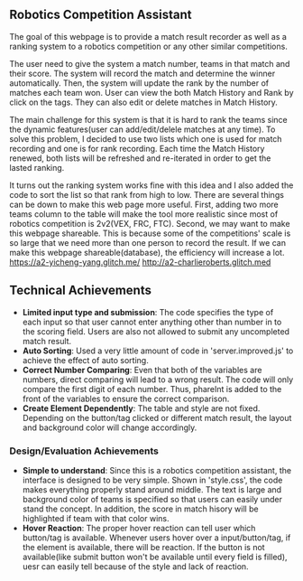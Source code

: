 ## Robotics Competition Assistant
The goal of this webpage is to provide a match result recorder as well as a ranking system to a robotics competition or any other similar competitions.

The user need to give the system a match number, teams in that match and their score. The system will record the match and determine the winner automatically. Then, the system will update the rank by the number of matches each team won. User can view the both Match History and Rank by click on the tags. They can also edit or delete matches in Match History.

The main challenge for this system is that it is hard to rank the teams since the dynamic features(user can add/edit/delele matches at any time). To solve this problem, I decided to use two lists which one is used for match recording and one is for rank recording. Each time the Match History renewed, both lists will be refreshed and re-iterated in order to get the lasted ranking. 

It turns out the ranking system works fine with this idea and I also added the code to sort the list so that rank from high to low. There are several things can be down to make this web page more useful. First, adding two more teams column to the table will make the tool more realistic since most of robotics competition is 2v2(VEX, FRC, FTC). Second, we may want to make this webpage shareable. This is because some of the competitions' scale is so large that we need more than one person to record the result. If we can make this webpage shareable(database), the efficiency will increase a lot.  
https://a2-yicheng-yang.glitch.me/
http://a2-charlieroberts.glitch.med 

## Technical Achievements
- **Limited input type and submission**:  The code specifies the type of each input so that user cannot enter anything other than number in to the scoring field. Users are also not allowed to submit any uncompleted match result.
- **Auto Sorting**: Used a very little amount of code in 'server.improved.js' to achieve the effect of auto sorting.
- **Correct Number Comparing**: Even that both of the variables are numbers, direct comparing will lead to a wrong result. The code will only compare the first digit of each number. Thus, phareInt is added to the front of the variables to ensure the correct comparison.
- **Create Element Dependently**: The table and style are not fixed. Depending on the button/tag clicked or different match result, the layout and background color will change accordingly.

### Design/Evaluation Achievements
- **Simple to understand**: Since this is a robotics competition assistant, the interface is designed to be very simple. Shown in 'style.css', the code makes everything properly stand around middle. The text is large and background color of teams is specified so that users can easily under stand the concept. In addition, the score in match hisory will be highlighted if team with that color wins.
- **Hover Reaction**: The proper hover reaction can tell user which button/tag is available. Whenever users hover over a input/button/tag, if the element is available, there will be reaction. If the button is not available(like submit button won't be available until every field is filled), uesr can easily tell because of the style and lack of reaction.
